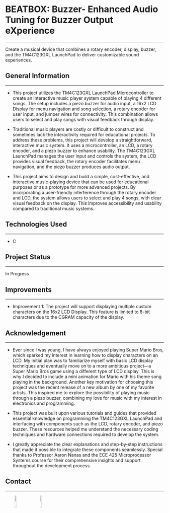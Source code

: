 <h1>BEATBOX: Buzzer- Enhanced Audio Tuning for Buzzer Output eXperience</h1>
<hr><p>Create a musical device that combines a rotary encoder, display, buzzer, and the TM4C123GXL LaunchPad to deliver customizable sound experiences.</p><h2>General Information</h2>
<hr><ul>
<li>This project utilizes the TM4C123GXL LaunchPad Microcontroller to create an interactive music player system capable of playing 4 different songs. The setup includes a piezo buzzer for audio input, a 16x2 LCD Display for menu navigation and song selection, a rotary encoder for user input, and jumper wires for connectivity. This combination allows users to select and play songs with visual feedback through display.</li>
</ul><ul>
<li>Traditional music players are costly or difficult to construct and sometimes lack the interactivity required for educational projects. To address these problems, this project will develop a straightforward, interactive music system. It uses a microcontroller, an LCD, a rotary encoder, and a piezo buzzer to enhance usability. The TM4C123GXL LaunchPad manages the user input and controls the system, the LCD provides visual feedback, the rotary encoder facilitates menu navigation, and the piezo buzzer produces audio output.</li>
</ul><ul>
<li>This project aims to design and build a simple, cost-effective, and interactive music-playing device that can be used for educational purposes or as a prototype for more advanced projects. By incorporating a user-friendly interference through the rotary encoder and LCD, the system allows users to select and play 4 songs, with clear visual feedback on the display. This improves accessibility and usability compared to traditional music systems.</li>
</ul><h2>Technologies Used</h2>
<hr><ul>
<li>C</li>
</ul><h2>Project Status</h2>
<hr><p>In Progress</p><h2>Improvements</h2>
<hr><ul>
<li>Improvement 1: The project will support displaying multiple custom characters on the 16x2 LCD Display. This feature is limited to 8-bit characters due to the CGRAM capacity of the display.</li>
</ul><h2>Acknowledgement</h2>
<hr><ul>
<li>Ever since I was young, I have always enjoyed playing Super Mario Bros, which sparked my interest in learning how to display characters on an LCD. My initial plan was to familiarize myself with basic LCD display techniques and eventually move on to a more ambitious project—a Super Mario Bros game using a different type of LCD display. This is why I decided to include a mini animation for Mario with his theme song playing in the background. Another key motivation for choosing this project was the recent release of a new album by one of my favorite artists. This inspired me to explore the possibility of playing music through a piezo buzzer, combining my love for music with my interest in electronics and programming.</li>
</ul><ul>
<li>This project was built upon various tutorials and guides that provided essential knowledge on programming the TM4C123GXL LaunchPad and interfacing with components such as the LCD, rotary encoder, and piezo buzzer. These resources helped me understand the necessary coding techniques and hardware connections required to develop the system.</li>
</ul><ul>
<li>I greatly appreciate the clear explanations and step-by-step instructions that made it possible to integrate these components seamlessly. Special thanks to Professor Aaron Nanas and the ECE 425 Microprocessor Systems course for their comprehensive insights and support throughout the development process.</li>
</ul><h2>Contact</h2>
<hr><p><span style="margin-right: 30px;"></span><a href="https://www.linkedin.com/in/antonio-anzora-jr-877380239/"><img target="_blank" src="https://cdn.jsdelivr.net/gh/devicons/devicon/icons/linkedin/linkedin-original.svg" style="width: 10%;"></a><span style="margin-right: 30px;"></span><a href="https://github.com/Antwann03"><img target="_blank" src="https://cdn.jsdelivr.net/gh/devicons/devicon/icons/github/github-original.svg" style="width: 10%;"></a></p>

